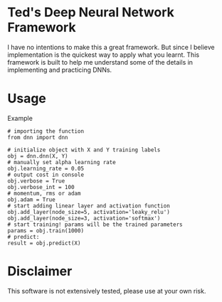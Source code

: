 # Ted's Deep Neural Network Framework
I have no intentions to make this a great framework. But since I believe implementation is the quickest way to apply what you learnt. This framework is built to help me understand some of the details in implementing and practicing DNNs.

# Usage
Example
```
# importing the function
from dnn import dnn

# initialize object with X and Y training labels
obj = dnn.dnn(X, Y)
# manually set alpha learning rate
obj.learning_rate = 0.05
# output cost in console
obj.verbose = True
obj.verbose_int = 100
# momentum, rms or adam
obj.adam = True
# start adding linear layer and activation function
obj.add_layer(node_size=5, activation='leaky_relu')
obj.add_layer(node_size=3, activation='softmax')
# start training! params will be the trained parameters
params = obj.train(1000)
# predict:
result = obj.predict(X)
```

# Disclaimer
This software is not extensively tested, please use at your own risk.
